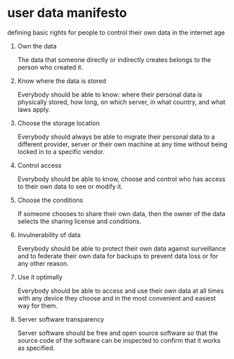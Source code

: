 
# user data manifesto

defining basic rights for people to control their own data in the
internet age

1. Own the data

    The data that someone directly or indirectly creates belongs
    to the person who created it.

2. Know where the data is stored

    Everybody should be able to know: where their personal data is
    physically stored, how long, on which server, in what country,
    and what laws apply.

3. Choose the storage location

    Everybody should always be able to migrate their personal data
    to a different provider, server or their own machine at any
    time without being locked in to a specific vendor.

4. Control access

    Everybody should be able to know, choose and control who has
    access to their own data to see or modify it.

5. Choose the conditions

    If someone chooses to share their own data, then the owner of
    the data selects the sharing license and conditions.

6. Invulnerability of data

    Everybody should be able to protect their own data against
    surveillance and to federate their own data for backups to
    prevent data loss or for any other reason.

7. Use it optimally

    Everybody should be able to access and use their own data at
    all times with any device they choose and in the most
    convenient and easiest way for them.

8. Server software transparency

    Server software should be free and open source software so
    that the source code of the software can be inspected to
    confirm that it works as specified. 
